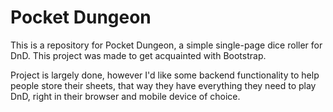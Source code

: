 # Pocket Dungeon
This is a repository for Pocket Dungeon, a simple single-page dice roller for DnD. This project was made to get acquainted with Bootstrap.

Project is largely done, however I'd like some backend functionality to help people store their sheets, that way they have everything they need to play DnD, right in their browser and mobile device of choice.

